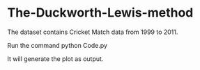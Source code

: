 # The-Duckworth-Lewis-method
The dataset contains Cricket Match data from 1999 to 2011.

Run the command python Code.py

It will generate the plot as output.

